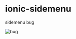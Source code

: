 # ionic-sidemenu
sidemenu bug

![bug](https://cloud.githubusercontent.com/assets/3254606/19728980/6a420440-9b63-11e6-819b-0f33122b2b03.gif)
